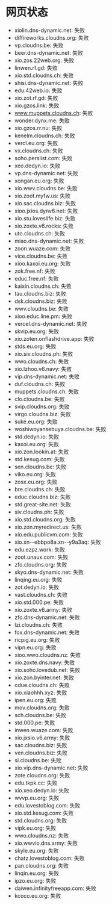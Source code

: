 # 网页状态
- xiolin.dns-dynamic.net: 失败
- diffireworks.cloudns.org: 失败
- vp.cloudns.be: 失败
- beer.dns-dynamic.net: 失败
- xio.zos.22web.org: 失败
- linwen.rf.gd: 失败
- xio.std.cloudns.ch: 失败
- shisi.dns-dynamic.net: 失败
- edu.42web.io: 失败
- xio.zot.rf.gd: 失败
- xio.gzos.link: 失败
- www.muppets.cloudns.ch: 失败
- wonder.dynx.me: 失败
- xio.gzos.rr.nu: 失败
- kenelm.cloudns.ch: 失败
- vercl.eu.org: 失败
- vx.cloudns.ch: 失败
- soho.perslist.com: 失败
- xeo.dedyn.io: 失败
- vp.dns-dynamic.net: 失败
- xongan.eu.org: 失败
- xio.wwv.cloudns.be: 失败
- xio.zoot.myfw.us: 失败
- xio.sac.cloudns.biz: 失败
- xioo.jxios.dynv6.net: 失败
- xio.stu.loveslife.biz: 失败
- xio.zoxte.v6.rocks: 失败
- uto.cloudns.ch: 失败
- miao.dns-dynamic.net: 失败
- zoon.wuaze.com: 失败
- vice.cloudns.be: 失败
- xioo.kaxoi.eu.org: 失败
- zok.free.nf: 失败
- educ.free.nf: 失败
- kaixin.cloudns.ch: 失败
- tau.cloudns.biz: 失败
- dsk.cloudns.biz: 失败
- wwv.cloudns.be: 失败
- xioo.educ.line.pm: 失败
- vercel.dns-dynamic.net: 失败
- skvip.eu.org: 失败
- xio.zoten.onflashdrive.app: 失败
- stds.eu.org: 失败
- xio.siv.cloudns.ph: 失败
- wwo.cloudns.ch: 失败
- xio.lzhoo.v6.navy: 失败
- vip.dns-dynamic.net: 失败
- duf.cloudns.ch: 失败
- muppets.cloudns.ch: 失败
- clo.cloudns.be: 失败
- svip.cloudns.org: 失败
- virgo.cloudns.biz: 失败
- suke.eu.org: 失败
- woshiwoyansebuya.cloudns.be: 失败
- std.dedyn.io: 失败
- kaxoi.eu.org: 失败
- xio.zon.lookin.at: 失败
- std.kesug.com: 失败
- sen.cloudns.be: 失败
- viko.eu.org: 失败
- zosx.eu.org: 失败
- bre.cloudns.ch: 失败
- educ.cloudns.biz: 失败
- std.great-site.net: 失败
- siv.cloudns.ph: 失败
- xio.std.cloudns.org: 失败
- xio.zon.myredirect.us: 失败
- xio.edu.publicvm.com: 失败
- xio.xn--ebbpo8a.xn--y9a3aq: 失败
- edu.ezpz.work: 失败
- zoot.unaux.com: 失败
- zfo.cloudns.org: 失败
- skyo.dns-dynamic.net: 失败
- linqing.eu.org: 失败
- zot.dedyn.io: 失败
- vast.cloudns.ch: 失败
- xio.std.000.pe: 失败
- xio.zoxte.v6.army: 失败
- zfo.dns-dynamic.net: 失败
- lzi.cloudns.ch: 失败
- fox.dns-dynamic.net: 失败
- ricpig.eu.org: 失败
- vipn.eu.org: 失败
- xioo.wwo.cloudns.nz: 失败
- xio.zoxte.dns.navy: 失败
- xio.soho.lovedub.net: 失败
- xio.zon.byinter.net: 失败
- cdue.cloudns.ch: 失败
- xio.xiaohhh.xyz: 失败
- ipen.eu.org: 失败
- mov.cloudns.org: 失败
- sch.cloudns.be: 失败
- std.000.pe: 失败
- inwen.wuaze.com: 失败
- xio.jxsio.v6.army: 失败
- sac.cloudns.biz: 失败
- ven.cloudns.biz: 失败
- si.cloudns.be: 失败
- xio.vip.dns-dynamic.net: 失败
- zote.cloudns.org: 失败
- edu.tkpk.cc: 失败
- xio.xeo.dedyn.io: 失败
- wvvp.eu.org: 失败
- edu.lovestoblog.com: 失败
- xio.std.kesug.com: 失败
- std.cloudns.org: 失败
- vipk.eu.org: 失败
- wwo.cloudns.nz: 失败
- xio.wwvio.dns.army: 失败
- skyle.eu.org: 失败
- chatz.lovestoblog.com: 失败
- pan.cloudns.org: 失败
- linqin.eu.org: 失败
- ipzo.eu.org: 失败
- daiwen.infinityfreeapp.com: 失败
- kcoco.eu.org: 失败
